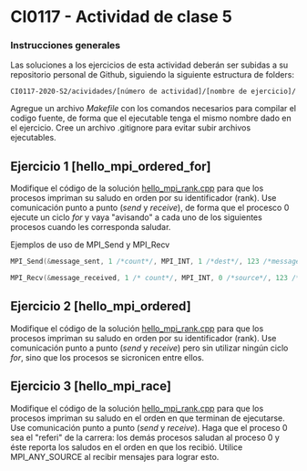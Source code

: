 # CI0117 - Actividad de clase 5

### Instrucciones generales

Las soluciones a los ejercicios de esta actividad deberán ser subidas a su repositorio personal de Github, siguiendo la siguiente estructura de folders:

```
CI0117-2020-S2/acividades/[número de actividad]/[nombre de ejercicio]/
```

Agregue un archivo *Makefile* con los comandos necesarios para compilar el codigo fuente, de forma que el ejecutable tenga el mismo nombre dado en el ejercicio. Cree un archivo .gitignore para evitar subir archivos ejecutables.

## Ejercicio 1 [hello_mpi_ordered_for]

Modifique el código de la solución [hello_mpi_rank.cpp](https://github.com/jocan3/CI9117-2020-S2/blob/master/Ejemplos%20de%20clase/11_MPI/hello_mpi_rank/hello_mpi_rank.cpp) para que los procesos impriman su saludo en orden por su identificador (rank). Use comunicación punto a punto (*send* y *receive*), de forma que el procesco 0 ejecute un ciclo *for* y vaya "avisando" a cada uno de los siguientes procesos cuando les corresponda saludar.

Ejemplos de uso de MPI_Send y MPI_Recv

```cpp
MPI_Send(&message_sent, 1 /*count*/, MPI_INT, 1 /*dest*/, 123 /*message id*/, MPI_COMM_WORLD);

MPI_Recv(&message_received, 1 /* count*/, MPI_INT, 0 /*source*/, 123 /*message id*/, MPI_COMM_WORLD, &status);
```

## Ejercicio 2 [hello_mpi_ordered]

Modifique el código de la solución [hello_mpi_rank.cpp](https://github.com/jocan3/CI9117-2020-S2/blob/master/Ejemplos%20de%20clase/11_MPI/hello_mpi_rank/hello_mpi_rank.cpp) para que los procesos impriman su saludo en orden por su identificador (rank). Use comunicación punto a punto (*send* y *receive*) pero sin utilizar ningún ciclo *for*, sino que los procesos se sicronicen entre ellos.

## Ejercicio 3 [hello_mpi_race]

Modifique el código de la solución [hello_mpi_rank.cpp](https://github.com/jocan3/CI9117-2020-S2/blob/master/Ejemplos%20de%20clase/11_MPI/hello_mpi_rank/hello_mpi_rank.cpp) para que los procesos impriman su saludo en el orden en que terminan de ejecutarse. Use comunicación punto a punto (*send* y *receive*). Haga que el proceso 0 sea el "referi" de la carrera: los demás procesos saludan al proceso 0 y éste reporta los saludos en el orden en que los recibió. Utilice MPI_ANY_SOURCE al recibir mensajes para lograr esto.
